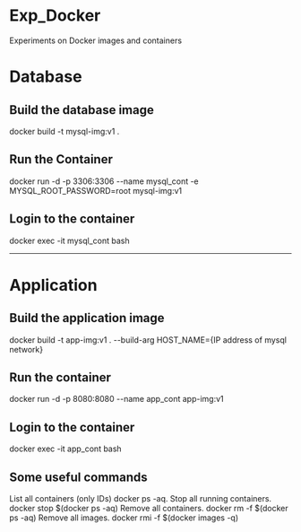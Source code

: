 # Exp_Docker
Experiments on Docker images and containers

# Database

## Build the database image

docker build -t mysql-img:v1 .

## Run the Container

docker run -d -p 3306:3306 --name mysql_cont -e MYSQL_ROOT_PASSWORD=root mysql-img:v1

## Login to the container

docker exec -it mysql_cont bash

--------------------------------------------------------------------------------------

# Application

## Build the application image

docker build -t app-img:v1 . --build-arg HOST_NAME={IP address of mysql network}

## Run the container

docker run -d -p 8080:8080 --name app_cont app-img:v1

## Login to the container

docker exec -it app_cont bash


## Some useful commands

List all containers (only IDs) docker ps -aq.
Stop all running containers. docker stop $(docker ps -aq)
Remove all containers. docker rm -f $(docker ps -aq)
Remove all images. docker rmi -f $(docker images -q)
